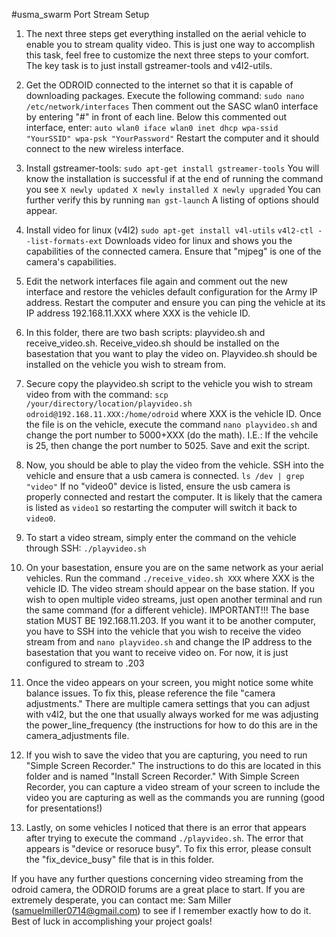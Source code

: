 #usma_swarm Port Stream Setup
1. The next three steps get everything installed on the aerial vehicle to enable you to stream quality video. This is just one way to accomplish this task, feel free to customize the next three steps to your comfort. The key task is to just install gstreamer-tools and v4l2-utils. 

2. Get the ODROID connected to the internet so that it is capable of downloading packages. Execute the following command:
`sudo nano /etc/network/interfaces`
Then comment out the SASC wlan0 interface by entering "#" in front of each line. Below this commented out interface, enter:
`auto wlan0
iface wlan0 inet dhcp
   wpa-ssid "YourSSID"
   wpa-psk "YourPassword"`
Restart the computer and it should connect to the new wireless interface.


3. Install gstreamer-tools:
`sudo apt-get install gstreamer-tools`
You will know the installation is successful if at the end of running the command you see `X newly updated X newly installed X newly upgraded` You can further verify this by running `man gst-launch` A listing of options should appear.

4. Install video for linux (v4l2)
`sudo apt-get install v4l-utils`
`v4l2-ctl --list-formats-ext`
Downloads video for linux and shows you the capabilities of the connected camera. Ensure that "mjpeg" is one of the camera's capabilities.


5. Edit the network interfaces file again and comment out the new interface and restore the vehicles default configuration for the Army IP address. Restart the computer and ensure you can ping the vehicle at its IP address 192.168.11.XXX where XXX is the vehicle ID.


5. In this folder, there are two bash scripts: playvideo.sh and receive_video.sh. Receive_video.sh should be installed on the basestation that you want to play the video on. Playvideo.sh should be installed on the vehicle you wish to stream from.


6. Secure copy the playvideo.sh script to the vehicle you wish to stream video from with the command:
`scp /your/directory/location/playvideo.sh odroid@192.168.11.XXX:/home/odroid` where XXX is the vehicle ID. Once the file is on the vehicle, execute the command `nano playvideo.sh` and change the port number to 5000+XXX (do the math). I.E.: If the vehcile is 25, then change the port number to 5025. Save and exit the script.


7. Now, you should be able to play the video from the vehicle. SSH into the vehicle and ensure that a usb camera is connected. `ls /dev | grep "video"` If no "video0" device is listed, ensure the usb camera is properly connected and restart the computer. It is likely that the camera is listed as `video1` so restarting the computer will switch it back to `video0`. 


8. To start a video stream, simply enter the command on the vehicle through SSH: `./playvideo.sh`


9. On your basestation, ensure you are on the same network as your aerial vehicles. Run the command `./receive_video.sh XXX` where XXX is the vehicle ID. The video stream should appear on the base station. If you wish to open multiple video streams, just open another terminal and run the same command (for a different vehicle). IMPORTANT!!! The base station MUST BE 192.168.11.203. If you want it to be another computer, you have to SSH into the vehicle that you wish to receive the video stream from and `nano playvideo.sh` and change the IP address to the basestation that you want to receive video on. For now, it is just configured to stream to .203 


10. Once the video appears on your screen, you might notice some white balance issues. To fix this, please reference the file "camera adjustments." There are multiple camera settings that you can adjust with v4l2, but the one that usually always worked for me was adjusting the power_line_frequency (the instructions for how to do this are in the camera_adjustments file. 

11. If you wish to save the video that you are capturing, you need to run "Simple Screen Recorder." The instructions to do this are located in this folder and is named "Install Screen Recorder." With Simple Screen Recorder, you can capture a video stream of your screen to include the video you are capturing as well as the commands you are running (good for presentations!)

12. Lastly, on some vehicles I noticed that there is an error that appears after trying to execute the command `./playvideo.sh`. The error that appears is "device or resoruce busy". To fix this error, please consult the "fix_device_busy" file that is in this folder.

If you have any further questions concerning video streaming from the odroid camera, the ODROID forums are a great place to start. If you are extremely desperate, you can contact me: Sam Miller (samuelmiller0714@gmail.com) to see if I remember exactly how to do it. Best of luck in accomplishing your project goals!
